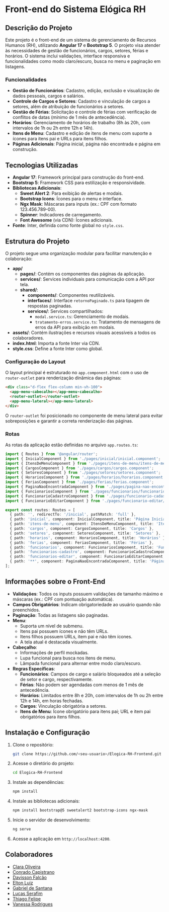 # Front-end do Sistema Elógica RH

## Descrição do Projeto
Este projeto é o front-end de um sistema de gerenciamento de Recursos Humanos (RH), utilizando **Angular 17** e **Bootstrap 5**. O projeto visa atender às necessidades de gestão de funcionários, cargos, setores, férias e horários. O sistema inclui validações, interface responsiva e funcionalidades como modo claro/escuro, busca no menu e paginação em listagens.

### Funcionalidades
- **Gestão de Funcionários**: Cadastro, edição, exclusão e visualização de dados pessoais, cargos e salários.
- **Controle de Cargos e Setores**: Cadastro e vinculação de cargos a setores, além de atribuição de funcionários a setores.
- **Gestão de Férias**: Solicitação e controle de férias com verificação de conflitos de datas (mínimo de 1 mês de antecedência).
- **Horários**: Gerenciamento de horários de trabalho (8h às 20h, com intervalos de 1h ou 2h entre 12h e 14h).
- **Itens de Menu**: Cadastro e edição de itens de menu com suporte a ícones para itens pai e URLs para itens filhos.
- **Páginas Adicionais**: Página inicial, página não encontrada e página em construção.

## Tecnologias Utilizadas
- **Angular 17**: Framework principal para construção do front-end.
- **Bootstrap 5**: Framework CSS para estilização e responsividade.
- **Bibliotecas Adicionais**:
  - **Sweet Alert 2**: Para exibição de alertas e modais.
  - **Bootstrap Icons**: Ícones para o menu e interface.
  - **Ngx Mask**: Máscaras para inputs (ex.: CPF com formato 123.456.789-00).
  - **Spinner**: Indicadores de carregamento.
  - **Font Awesome** (via CDN): Ícones adicionais.
- **Fonte**: Inter, definida como fonte global no `style.css`.

## Estrutura do Projeto
O projeto segue uma organização modular para facilitar manutenção e colaboração:

- **app/**
  - **pages/**: Contém os componentes das páginas da aplicação.
  - **services/**: Services individuais para comunicação com a API por tela.
  - **shared/**:
    - **components/**: Componentes reutilizáveis.
    - **interfaces/**: Interface `retornoPaginado.ts` para tipagem de respostas paginadas.
    - **services/**: Services compartilhados:
      - `modal.service.ts`: Gerenciamento de modais.
      - `tratamento-erros.service.ts`: Tratamento de mensagens de erros da API para exibição em modais.
- **assets/**: Contém ilustrações e recursos visuais acessíveis a todos os colaboradores.
- **index.html**: Importa a fonte Inter via CDN.
- **style.css**: Define a fonte Inter como global.

### Configuração do Layout
O layout principal é estruturado no `app.component.html` com o uso de `router-outlet` para renderização dinâmica das páginas:

```html
<div class="d-flex flex-column min-vh-100">
  <app-menu-cabecalho></app-menu-cabecalho>
  <router-outlet></router-outlet>
  <app-menu-lateral></app-menu-lateral>
</div>
```

O `router-outlet` foi posicionado no componente de menu lateral para evitar sobreposições e garantir a correta renderização das páginas.

### Rotas
As rotas da aplicação estão definidas no arquivo `app.routes.ts`:

```typescript
import { Routes } from '@angular/router';
import { InicialComponent } from './pages/inicial/inicial.component';
import { ItensDeMenuComponent } from './pages/itens-de-menu/itens-de-menu.component';
import { CargosComponent } from './pages/cargos/cargos.component';
import { SetoresComponent } from './pages/setores/setores.component';
import { HorariosComponent } from './pages/horarios/horarios.component';
import { FeriasComponent } from './pages/ferias/ferias.component';
import { PaginaNaoEncontradaComponent } from './pages/pagina-nao-encontrada/pagina-nao-encontrada.component';
import { FuncionariosComponent } from './pages/funcionarios/funcionarios.component';
import { FuncionarioCadastroComponent } from './pages/funcionario-cadastro/funcionario-cadastro.component';
import { FuncionarioEditarComponent } from './pages/funcionario-editar/funcionario-editar.component';

export const routes: Routes = [
  { path: '', redirectTo: '/inicial', pathMatch: 'full' },
  { path: 'inicial', component: InicialComponent, title: 'Página Inicial' },
  { path: 'itens-de-menu', component: ItensDeMenuComponent, title: 'Itens de Menu' },
  { path: 'cargos', component: CargosComponent, title: 'Cargos' },
  { path: 'setores', component: SetoresComponent, title: 'Setores' },
  { path: 'horarios', component: HorariosComponent, title: 'Horários' },
  { path: 'ferias', component: FeriasComponent, title: 'Férias' },
  { path: 'funcionarios', component: FuncionariosComponent, title: 'Funcionários' },
  { path: 'funcionarios-cadastro', component: FuncionarioCadastroComponent, title: 'Funcionário Cadastro' },
  { path: 'funcionarios-editar', component: FuncionarioEditarComponent, title: 'Funcionário Editar' },
  { path: '**', component: PaginaNaoEncontradaComponent, title: 'Página não encontrada' },
];
```

## Informações sobre o Front-End
- **Validações**: Todos os inputs possuem validações de tamanho máximo e máscaras (ex.: CPF com pontuação automática).
- **Campos Obrigatórios**: Indicam obrigatoriedade ao usuário quando não preenchidos.
- **Paginação**: Todas as listagens são paginadas.
- **Menu**:
  - Suporta um nível de submenu.
  - Itens pai possuem ícones e não têm URLs.
  - Itens filhos possuem URLs, item pai e não têm ícones.
  - A tela atual é destacada visualmente.
- **Cabeçalho**:
  - Informações de perfil mockadas.
  - Lupa funcional para busca nos itens de menu.
  - Lâmpada funcional para alternar entre modo claro/escuro.
- **Regras Específicas**:
  - **Funcionários**: Campos de cargo e salário bloqueados até a seleção de setor e cargo, respectivamente.
  - **Férias**: Não podem ser agendadas com menos de 1 mês de antecedência.
  - **Horários**: Limitados entre 8h e 20h, com intervalos de 1h ou 2h entre 12h e 14h, em horas fechadas.
  - **Cargos**: Vinculação obrigatória a setores.
  - **Itens de Menu**: Ícone obrigatório para itens pai; URL e item pai obrigatórios para itens filhos.

## Instalação e Configuração
1. Clone o repositório:
   ```bash
   git clone https://github.com/<seu-usuario>/Elogica-RH-Frontend.git
   ```
2. Acesse o diretório do projeto:
   ```bash
   cd Elogica-RH-Frontend
   ```
3. Instale as dependências:
   ```bash
   npm install
   ```
4. Instale as bibliotecas adicionais:
   ```bash
   npm install bootstrap@5 sweetalert2 bootstrap-icons ngx-mask
   ```
5. Inicie o servidor de desenvolvimento:
   ```bash
   ng serve
   ```
6. Acesse a aplicação em `http://localhost:4200`.

## Colaboradores
- [Clara Oliveira](https://github.com/mclaraoliveira)
- [Conrado Capistrano](https://github.com/ConradoCapistrano)
- [Davisson Falcão](https://github.com/DavissonJr)
- [Elton Luiz](https://github.com/eltonluiz178)
- [Gabriel de Santana](https://github.com/gabrieldsantana)
- [Lucas Serafim](https://github.com/LucasSerafim147)
- [Thiago Felipe](https://github.com/thiagotfsilva)
- [Vanessa Rodrigues](https://github.com/Vanvrs)
